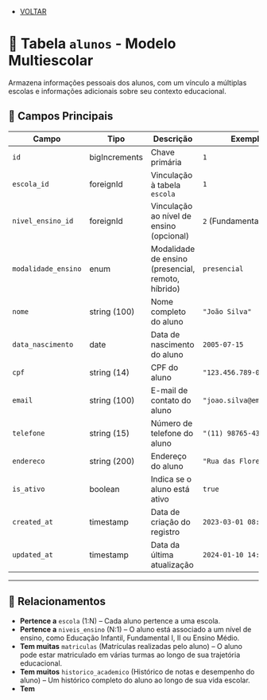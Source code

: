 - [VOLTAR](../projeto.md)  
# 📅 Tabela `alunos` - Modelo Multiescolar

Armazena informações pessoais dos alunos, com um vínculo a múltiplas escolas e informações adicionais sobre seu contexto educacional.

## 📌 Campos Principais

| Campo               | Tipo         | Descrição                                | Exemplo               | Obrigatório? |
|---------------------|--------------|------------------------------------------|-----------------------|--------------|
| `id`                | bigIncrements | Chave primária                          | `1`                   | ✅           |
| `escola_id`         | foreignId    | Vinculação à tabela `escola`             | `1`                   | ✅           |
| `nivel_ensino_id`   | foreignId    | Vinculação ao nível de ensino (opcional) | `2` (Fundamental I)   | ✅           |
| `modalidade_ensino` | enum         | Modalidade de ensino (presencial, remoto, híbrido) | `presencial`      | ✅           |
| `nome`              | string (100)  | Nome completo do aluno                   | `"João Silva"`        | ✅           |
| `data_nascimento`   | date          | Data de nascimento do aluno              | `2005-07-15`          | ✅           |
| `cpf`               | string (14)   | CPF do aluno                             | `"123.456.789-00"`    | ✅           |
| `email`             | string (100)  | E-mail de contato do aluno               | `"joao.silva@email.com"` | ❌         |
| `telefone`          | string (15)   | Número de telefone do aluno              | `"(11) 98765-4321"`   | ❌           |
| `endereco`          | string (200)  | Endereço do aluno                        | `"Rua das Flores, 123"` | ❌         |
| `is_ativo`          | boolean       | Indica se o aluno está ativo             | `true`                | ✅           |
| `created_at`        | timestamp     | Data de criação do registro             | `2023-03-01 08:00:00`  | ✅           |
| `updated_at`        | timestamp     | Data da última atualização              | `2024-01-10 14:30:00`  | ✅           |

---

## 🔗 Relacionamentos

- **Pertence a** `escola` (1:N) – Cada aluno pertence a uma escola.
- **Pertence a** `niveis_ensino` (N:1) – O aluno está associado a um nível de ensino, como Educação Infantil, Fundamental I, II ou Ensino Médio.
- **Tem muitas** `matriculas` (Matrículas realizadas pelo aluno) – O aluno pode estar matriculado em várias turmas ao longo de sua trajetória educacional.
- **Tem muitos** `historico_academico` (Histórico de notas e desempenho do aluno) – Um histórico completo do aluno ao longo de sua vida escolar.
- **Tem**
